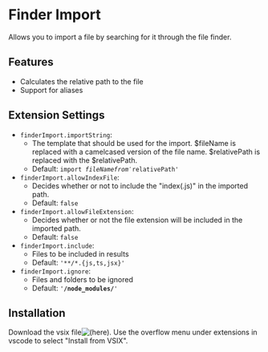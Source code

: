 # Finder Import
Allows you to import a file by searching for it through the file finder.

## Features
- Calculates the relative path to the file
- Support for aliases

## Extension Settings
* `finderImport.importString`:
  - The template that should be used for the import. $fileName is replaced with a camelcased version of the file name. $relativePath is replaced with the $relativePath.
  - Default: <code>import $fileName from '$relativePath'</code>
* `finderImport.allowIndexFile`:
  - Decides whether or not to include the "index(.js)" in the imported path.
  - Default: <code>false</code>
* `finderImport.allowFileExtension`: 
  - Decides whether or not the file extension will be included in the imported path.
  - Default: <code>false</code>
* `finderImport.include`:
  - Files to be included in results
  - Default: <code>'**/*.{js,ts,jsx}'</code>
* `finderImport.ignore`:
  - Files and folders to be ignored
  - Default: <code>'**/node_modules/**'</code>

## Installation
Download the vsix file![(here)](lnd-theme-0.0.1.vsix). Use the overflow menu under extensions in vscode to select "Install from VSIX".

